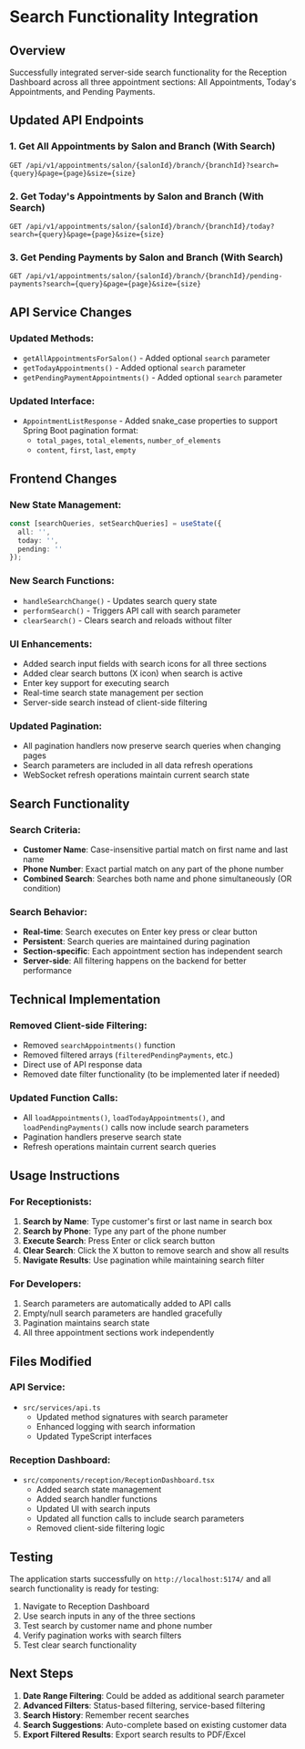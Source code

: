 # Search Functionality Integration

## Overview
Successfully integrated server-side search functionality for the Reception Dashboard across all three appointment sections: All Appointments, Today's Appointments, and Pending Payments.

## Updated API Endpoints

### 1. Get All Appointments by Salon and Branch (With Search)
```
GET /api/v1/appointments/salon/{salonId}/branch/{branchId}?search={query}&page={page}&size={size}
```

### 2. Get Today's Appointments by Salon and Branch (With Search)  
```
GET /api/v1/appointments/salon/{salonId}/branch/{branchId}/today?search={query}&page={page}&size={size}
```

### 3. Get Pending Payments by Salon and Branch (With Search)
```
GET /api/v1/appointments/salon/{salonId}/branch/{branchId}/pending-payments?search={query}&page={page}&size={size}
```

## API Service Changes

### Updated Methods:
- `getAllAppointmentsForSalon()` - Added optional `search` parameter
- `getTodayAppointments()` - Added optional `search` parameter  
- `getPendingPaymentAppointments()` - Added optional `search` parameter

### Updated Interface:
- `AppointmentListResponse` - Added snake_case properties to support Spring Boot pagination format:
  - `total_pages`, `total_elements`, `number_of_elements`
  - `content`, `first`, `last`, `empty`

## Frontend Changes

### New State Management:
```typescript
const [searchQueries, setSearchQueries] = useState({
  all: '',
  today: '',
  pending: ''
});
```

### New Search Functions:
- `handleSearchChange()` - Updates search query state
- `performSearch()` - Triggers API call with search parameter
- `clearSearch()` - Clears search and reloads without filter

### UI Enhancements:
- Added search input fields with search icons for all three sections
- Added clear search buttons (X icon) when search is active
- Enter key support for executing search
- Real-time search state management per section
- Server-side search instead of client-side filtering

### Updated Pagination:
- All pagination handlers now preserve search queries when changing pages
- Search parameters are included in all data refresh operations
- WebSocket refresh operations maintain current search state

## Search Functionality

### Search Criteria:
- **Customer Name**: Case-insensitive partial match on first name and last name
- **Phone Number**: Exact partial match on any part of the phone number
- **Combined Search**: Searches both name and phone simultaneously (OR condition)

### Search Behavior:
- **Real-time**: Search executes on Enter key press or clear button
- **Persistent**: Search queries are maintained during pagination
- **Section-specific**: Each appointment section has independent search
- **Server-side**: All filtering happens on the backend for better performance

## Technical Implementation

### Removed Client-side Filtering:
- Removed `searchAppointments()` function
- Removed filtered arrays (`filteredPendingPayments`, etc.)
- Direct use of API response data
- Removed date filter functionality (to be implemented later if needed)

### Updated Function Calls:
- All `loadAppointments()`, `loadTodayAppointments()`, and `loadPendingPayments()` calls now include search parameters
- Pagination handlers preserve search state
- Refresh operations maintain current search queries

## Usage Instructions

### For Receptionists:
1. **Search by Name**: Type customer's first or last name in search box
2. **Search by Phone**: Type any part of the phone number
3. **Execute Search**: Press Enter or click search button
4. **Clear Search**: Click the X button to remove search and show all results
5. **Navigate Results**: Use pagination while maintaining search filter

### For Developers:
1. Search parameters are automatically added to API calls
2. Empty/null search parameters are handled gracefully
3. Pagination maintains search state
4. All three appointment sections work independently

## Files Modified

### API Service:
- `src/services/api.ts`
  - Updated method signatures with search parameter
  - Enhanced logging with search information
  - Updated TypeScript interfaces

### Reception Dashboard:
- `src/components/reception/ReceptionDashboard.tsx`
  - Added search state management
  - Added search handler functions
  - Updated UI with search inputs
  - Updated all function calls to include search parameters
  - Removed client-side filtering logic

## Testing

The application starts successfully on `http://localhost:5174/` and all search functionality is ready for testing:

1. Navigate to Reception Dashboard
2. Use search inputs in any of the three sections
3. Test search by customer name and phone number
4. Verify pagination works with search filters
5. Test clear search functionality

## Next Steps

1. **Date Range Filtering**: Could be added as additional search parameter
2. **Advanced Filters**: Status-based filtering, service-based filtering
3. **Search History**: Remember recent searches
4. **Search Suggestions**: Auto-complete based on existing customer data
5. **Export Filtered Results**: Export search results to PDF/Excel
